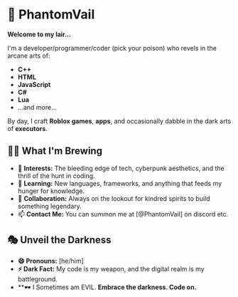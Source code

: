 # 👾 PhantomVail

**Welcome to my lair...**

I'm a developer/programmer/coder (pick your poison) who revels in the arcane arts of:
- **C++**
- **HTML**
- **JavaScript**
- **C#**
- **Lua**
- ...and more...

By day, I craft **Roblox games**, **apps**, and occasionally dabble in the dark arts of **executors**.

## 🧛‍♂️ What I'm Brewing
- 👀 **Interests:** The bleeding edge of tech, cyberpunk aesthetics, and the thrill of the hunt in coding.
- 🌱 **Learning:** New languages, frameworks, and anything that feeds my hunger for knowledge.
- 💞️ **Collaboration:** Always on the lookout for kindred spirits to build something legendary.
- 📫 **Contact Me:** You can summon me at [@PhantomVail] on discord etc.

## 🎭 Unveil the Darkness
- **😄 Pronouns:** [he/him]
- **⚡ Dark Fact:** My code is my weapon, and the digital realm is my battleground.
- **🕶️ I Sometimes am EVIL.
**Embrace the darkness. Code on.** 



<!---
PhantomVail/PhantomVail is a ✨ special ✨ repository because its `README.md` (this file) appears on your GitHub profile.
You can click the Preview link to take a look at your changes.
--->
